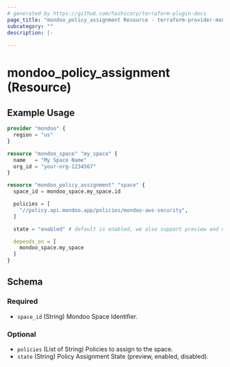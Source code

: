 ```yaml
---
# generated by https://github.com/hashicorp/terraform-plugin-docs
page_title: "mondoo_policy_assignment Resource - terraform-provider-mondoo"
subcategory: ""
description: |-
  
---
```


# mondoo_policy_assignment (Resource)



## Example Usage

```terraform
provider "mondoo" {
  region = "us"
}

resource "mondoo_space" "my_space" {
  name   = "My Space Name"
  org_id = "your-org-1234567"
}

resource "mondoo_policy_assignment" "space" {
  space_id = mondoo_space.my_space.id

  policies = [
    "//policy.api.mondoo.app/policies/mondoo-aws-security",
  ]

  state = "enabled" # default is enabled, we also support preview and disabled

  depends_on = [
    mondoo_space.my_space
  ]
}
```

<!-- schema generated by tfplugindocs -->
## Schema

### Required

- `space_id` (String) Mondoo Space Identifier.

### Optional

- `policies` (List of String) Policies to assign to the space.
- `state` (String) Policy Assignment State (preview, enabled, disabled).
